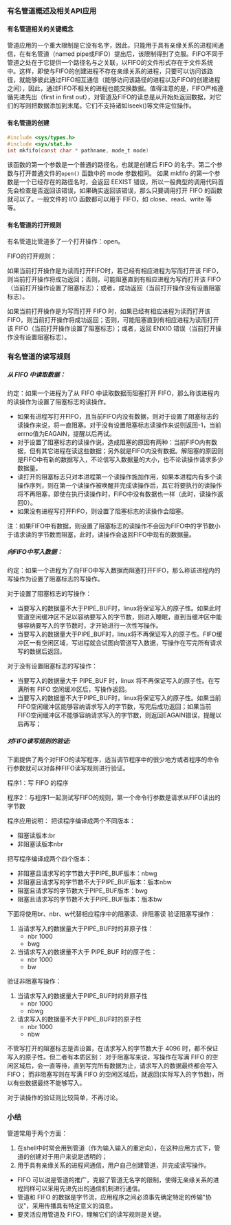 ### 有名管道概述及相关API应用
#### 有名管道相关的关键概念
管道应用的一个重大限制是它没有名字，因此，只能用于具有亲缘关系的进程间通信，在有名管道（named pipe或FIFO）提出后，该限制得到了克服。FIFO不同于管道之处在于它提供一个路径名与之关联，以FIFO的文件形式存在于文件系统中。这样，即使与FIFO的创建进程不存在亲缘关系的进程，只要可以访问该路径，就能够彼此通过FIFO相互通信（能够访问该路径的进程以及FIFO的创建进程之间），因此，通过FIFO不相关的进程也能交换数据。值得注意的是，FIFO严格遵循先进先出（first in first out），对管道及FIFO的读总是从开始处返回数据，对它们的写则把数据添加到末尾。它们不支持诸如lseek()等文件定位操作。

#### 有名管道的创建

```c
#include <sys/types.h>
#include <sys/stat.h>
int mkfifo(const char * pathname, mode_t mode)
```

该函数的第一个参数是一个普通的路径名，也就是创建后 FIFO 的名字。第二个参数与打开普通文件的`open()` 函数中的 mode 参数相同。 如果 mkfifo 的第一个参数是一个已经存在的路径名时，会返回 EEXIST 错误，所以一般典型的调用代码首先会检查是否返回该错误，如果确实返回该错误，那么只要调用打开 FIFO 的函数就可以了。一般文件的 I/O 函数都可以用于 FIFO，如 close、read、write 等等。

#### 有名管道的打开规则
有名管道比管道多了一个打开操作：open。

FIFO的打开规则：

如果当前打开操作是为读而打开FIFO时，若已经有相应进程为写而打开该 FIFO，则当前打开操作将成功返回；否则，可能阻塞直到有相应进程为写而打开该 FIFO（当前打开操作设置了阻塞标志）；或者，成功返回（当前打开操作没有设置阻塞标志）。

如果当前打开操作是为写而打开 FIFO 时，如果已经有相应进程为读而打开该 FIFO，则当前打开操作将成功返回；否则，可能阻塞直到有相应进程为读而打开该 FIFO（当前打开操作设置了阻塞标志）；或者，返回 ENXIO 错误（当前打开操作没有设置阻塞标志）。

### 有名管道的读写规则
##### 从 FIFO 中读取数据：

约定：如果一个进程为了从 FIFO 中读取数据而阻塞打开 FIFO，那么称该进程内的读操作为设置了阻塞标志的读操作。

* 如果有进程写打开FIFO，且当前FIFO内没有数据，则对于设置了阻塞标志的读操作来说，将一直阻塞。对于没有设置阻塞标志读操作来说则返回-1，当前errno值为EAGAIN，提醒以后再试。
* 对于设置了阻塞标志的读操作说，造成阻塞的原因有两种：当前FIFO内有数据，但有其它进程在读这些数据；另外就是FIFO内没有数据。解阻塞的原因则是FIFO中有新的数据写入，不论信写入数据量的大小，也不论读操作请求多少数据量。
* 读打开的阻塞标志只对本进程第一个读操作施加作用，如果本进程内有多个读操作序列，则在第一个读操作被唤醒并完成读操作后，其它将要执行的读操作将不再阻塞，即使在执行读操作时，FIFO中没有数据也一样（此时，读操作返回0）。
* 如果没有进程写打开FIFO，则设置了阻塞标志的读操作会阻塞。

注：如果FIFO中有数据，则设置了阻塞标志的读操作不会因为FIFO中的字节数小于请求读的字节数而阻塞，此时，读操作会返回FIFO中现有的数据量。

##### 向FIFO中写入数据：

约定：如果一个进程为了向FIFO中写入数据而阻塞打开FIFO，那么称该进程内的写操作为设置了阻塞标志的写操作。

对于设置了阻塞标志的写操作：
* 当要写入的数据量不大于PIPE_BUF时，linux将保证写入的原子性。如果此时管道空闲缓冲区不足以容纳要写入的字节数，则进入睡眠，直到当缓冲区中能够容纳要写入的字节数时，才开始进行一次性写操作。
* 当要写入的数据量大于PIPE_BUF时，linux将不再保证写入的原子性。FIFO缓冲区一有空闲区域，写进程就会试图向管道写入数据，写操作在写完所有请求写的数据后返回。

对于没有设置阻塞标志的写操作：
* 当要写入的数据量大于 PIPE_BUF 时，linux 将不再保证写入的原子性。在写满所有 FIFO 空闲缓冲区后，写操作返回。
* 当要写入的数据量不大于PIPE_BUF时，linux将保证写入的原子性。如果当前FIFO空闲缓冲区能够容纳请求写入的字节数，写完后成功返回；如果当前FIFO空闲缓冲区不能够容纳请求写入的字节数，则返回EAGAIN错误，提醒以后再写；

##### 对FIFO读写规则的验证:
下面提供了两个对FIFO的读写程序，适当调节程序中的很少地方或者程序的命令行参数就可以对各种FIFO读写规则进行验证。

程序1：写 FIFO 的程序

程序2：与程序1一起测试写FIFO的规则，第一个命令行参数是请求从FIFO读出的字节数

程序应用说明：
把读程序编译成两个不同版本：

* 阻塞读版本:br
* 非阻塞读版本nbr

把写程序编译成两个四个版本：

* 非阻塞且请求写的字节数大于PIPE_BUF版本：nbwg
* 非阻塞且请求写的字节数不大于PIPE_BUF版本：版本nbw
* 阻塞且请求写的字节数大于PIPE_BUF版本：bwg
* 阻塞且请求写的字节数不大于PIPE_BUF版本：版本bw

下面将使用br、nbr、w代替相应程序中的阻塞读、非阻塞读
验证阻塞写操作：

1. 当请求写入的数据量大于PIPE_BUF时的非原子性：
	 * nbr 1000
	 * bwg
2. 当请求写入的数据量不大于 PIPE_BUF 时的原子性： 
	* nbr 1000
	* bw

验证非阻塞写操作：

1. 当请求写入的数据量大于PIPE_BUF时的非原子性
	* nbr 1000
	* nbwg
2. 请求写入的数据量不大于PIPE_BUF时的原子性
	* nbr 1000
	* nbw

不管写打开的阻塞标志是否设置，在请求写入的字节数大于 4096 时，都不保证写入的原子性。但二者有本质区别：
对于阻塞写来说，写操作在写满 FIFO 的空闲区域后，会一直等待，直到写完所有数据为止，请求写入的数据最终都会写入 FIFO；
而非阻塞写则在写满 FIFO 的空闲区域后，就返回(实际写入的字节数)，所以有些数据最终不能够写入。

对于读操作的验证则比较简单，不再讨论。 

### 小结

管道常用于两个方面：

 1. 在shell中时常会用到管道（作为输入输入的重定向），在这种应用方式下，管道的创建对于用户来说是透明的；
 2. 用于具有亲缘关系的进程间通信，用户自己创建管道，并完成读写操作。

* FIFO 可以说是管道的推广，克服了管道无名字的限制，使得无亲缘关系的进程同样可以采用先进先出的通信机制进行通信。
* 管道和 FIFO 的数据是字节流，应用程序之间必须事先确定特定的传输"协议"，采用传播具有特定意义的消息。
* 要灵活应用管道及 FIFO，理解它们的读写规则是关键。
